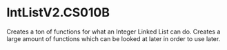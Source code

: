 # IntListV2.CS010B
Creates a ton of functions for what an Integer Linked List can do. Creates a large amount of functions which can be looked at later in order to use later.

